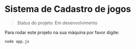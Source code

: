 <h1>Sistema de Cadastro de jogos</h1>

> Status do projeto: Em desenvolvimento

Para rodar este projeto na sua máquina por favor digite:

```
node app.js
```
